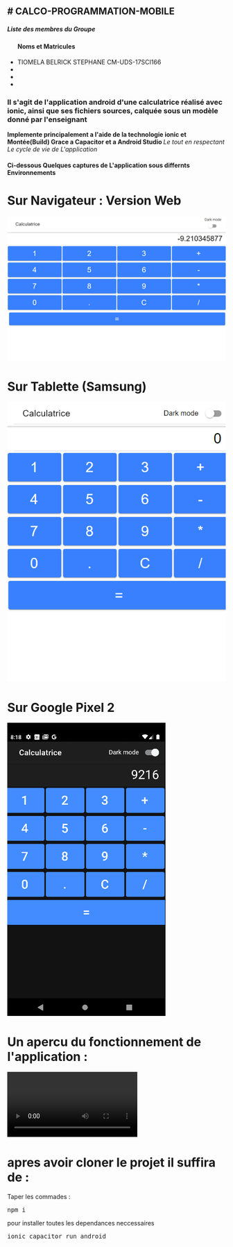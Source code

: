 <h2># CALCO-PROGRAMMATION-MOBILE</h2>
<h5>Liste des membres du Groupe</h5>
<ul>
    <h4>Noms et Matricules</h4>
    <li>TIOMELA BELRICK STEPHANE CM-UDS-17SCI166</li>
    <li></li>
    <li></li>
    <li></li>
</ul>

 <h3>Il s'agit de l'application android d'une calculatrice réalisé avec ionic, ainsi que ses fichiers sources, calquée sous un modèle donné par l'enseignant</h3>

<b>Implemente principalement a l'aide de la technologie ionic et Montée(Build) Grace a Capacitor et a Android Studio </b>
<i> Le tout en respectant Le cycle de vie de L'application</i>

<h4>Ci-dessous Quelques captures de L'application sous differnts Environnements</h4>

# Sur Navigateur : Version Web
<img src="https://raw.githubusercontent.com/latioms/calculator/main/screenshots/screen%20(1).png">

# Sur Tablette (Samsung) 

<img src="https://raw.githubusercontent.com/latioms/calculator/main/screenshots/screen%20(5).png">

# Sur Google Pixel 2

<img src="https://raw.githubusercontent.com/latioms/calculator/main/screenshots/screen%20(6).png">

# Un apercu du fonctionnement de l'application :

<video src="https://raw.githubusercontent.com/latioms/calculator/main/screenshots/recorded.mp4"></video>

# apres avoir cloner le projet il suffira de :
Taper les commades :
<pre>npm i</pre> pour installer toutes les dependances neccessaires
<pre>ionic capacitor run android</pre>
